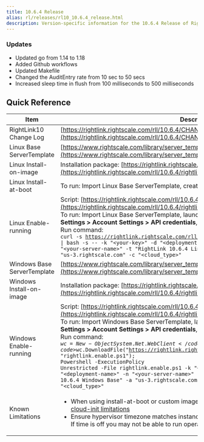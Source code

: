 ```yaml
---
title: 10.6.4 Release
alias: rl/releases/rl10_10.6.4_release.html
description: Version-specific information for the 10.6.4 Release of RightLink.
---
```


### Updates

- Updated go from 1.14 to 1.18
- Added Github workflows
- Updated Makefile
- Changed the AuditEntry rate from 10 sec to 50 secs
- Increased sleep time in flush from 100 milliseconds to 500 milliseconds

## Quick Reference

| Item                        | Description                                                                                                                                                                                                                                                                                                                                                                                                                                                                                                                                                                                                                                                                                                                                                                                                                                                            |
| --------------------------- | ---------------------------------------------------------------------------------------------------------------------------------------------------------------------------------------------------------------------------------------------------------------------------------------------------------------------------------------------------------------------------------------------------------------------------------------------------------------------------------------------------------------------------------------------------------------------------------------------------------------------------------------------------------------------------------------------------------------------------------------------------------------------------------------------------------------------------------------------------------------------- |
| RightLink10 Change Log      | [https://rightlink.rightscale.com/rll/10.6.4/CHANGES.md](https://rightlink.rightscale.com/rll/10.6.4/CHANGES.md)                                                                                                                                                                                                                                                                                                                                                                                                                                                                                                                                                                                                                                                                                                                                                       |
| Linux Base ServerTemplate   | [https://www.rightscale.com/library/server_templates/RightLink-10/lineage/53250](https://www.rightscale.com/library/server_templates/RightLink-10/lineage/53250)                                                                                                                                                                                                                                                                                                                                                                                                                                                                                                                                                                                                                                                                                                       |
| Linux Install-on-image      | Installation package: [https://rightlink.rightscale.com/rll/10.6.4/rightlink.tgz](https://rightlink.rightscale.com/rll/10.6.4/rightlink.tgz)                                                                                                                                                                                                                                                                                                                                                                                                                                                                                                                                                                                                                                                                                                                           |
| Linux Install-at-boot       | To run: Import Linux Base ServerTemplate, create server from ST, pick desired MCI, launch                                                                                                                                                                                                                                                                                                                                                                                                                                                                                                                                                                                                                                                                                                                                                                              |
| Linux Enable-running        | Script: [https://rightlink.rightscale.com/rll/10.6.4/rightlink.enable.sh](https://rightlink.rightscale.com/rll/10.6.4/rightlink.enable.sh)<br>To run: Import Linux Base ServerTemplate, launch raw instance, copy key from<br><b>Settings > Account Settings > API credentials</b>, SSH into raw instance<br>Run command:<br><code>curl -s https://rightlink.rightscale.com/rll/10.6.4/rightlink.enable.sh &#124; bash -s -- -k &quot;&lt;your-key&gt;&quot; -d &quot;&lt;deployment-name&gt;&quot; -n &quot;&lt;your-server-name&gt;&quot; -t &quot;RightLink 10.6.4 Linux Base&quot; -a &quot;us-3.rightscale.com&quot; -c &quot;&lt;cloud_type&gt;&quot;</code>                                                                                                                                                                                                     |
| Windows Base ServerTemplate | [https://www.rightscale.com/library/server_templates/RightLink-10/lineage/55964](https://www.rightscale.com/library/server_templates/RightLink-10/lineage/55964)                                                                                                                                                                                                                                                                                                                                                                                                                                                                                                                                                                                                                                                                                                       |
| Windows Install-on-image    | Installation package: [https://rightlink.rightscale.com/rll/10.6.4/rightlink.zip](https://rightlink.rightscale.com/rll/10.6.4/rightlink.zip)                                                                                                                                                                                                                                                                                                                                                                                                                                                                                                                                                                                                                                                                                                                           |
| Windows Enable-running      | Script: [https://rightlink.rightscale.com/rll/10.6.4/rightlink.enable.ps1](https://rightlink.rightscale.com/rll/10.6.4/rightlink.enable.ps1)<br>To run: Import Windows Base ServerTemplate, launch raw instance, copy key from <br><b>Settings > Account Settings > API credentials</b>, Remote Desktop into raw instance<br>Run command:<br><code>$wc = New-Object System.Net.WebClient</code><br><code>$wc.DownloadFile(&quot;https://rightlink.rightscale.com/rll/10.6.4/rightlink.enable.ps1&quot;, &quot;rightlink.enable.ps1&quot;);</code><br><code>Powershell -ExecutionPolicy Unrestricted -File rightlink.enable.ps1 -k &quot;&lt;your-key&gt;&quot; -d &quot;&lt;deployment-name&gt;&quot; -n &quot;&lt;your-server-name&gt;&quot; -t &quot;RightLink 10.6.4 Windows Base&quot; -a &quot;us-3.rightscale.com&quot; -c &quot;&lt;cloud_type&gt;&quot;</code> |
| Known Limitations           | <ul><li>When using install-at-boot or custom images on vSphere/Softlayer on Linux, be aware of [cloud-init limitations](/rl10/reference/rl10_cloud_init_installation.html)</li><li>Ensure hypervisor timezone matches instance timezone on Windows or time may be misset. If time is off you may not be able to run operational scripts.</li></ul>                                                                                                                                                                                                                                                                                                                                                                                                                                                                                                                     |

